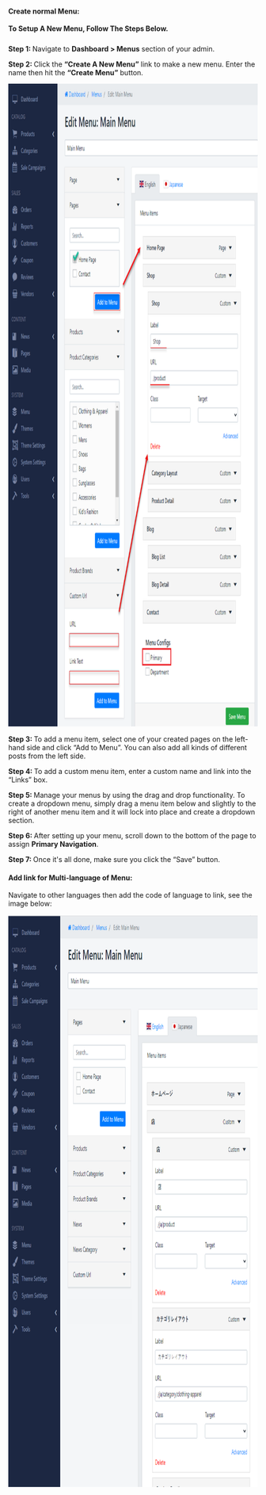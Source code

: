 <h4>Create normal Menu:</h4>
<div class="entry-content">
<p><strong>To Setup A New Menu, Follow The Steps Below.</strong></p>
<p style="padding-top: 10px;"><strong>Step 1: </strong> Navigate to <strong>Dashboard &gt; Menus</strong> section of your admin.</p>
<p><strong>Step 2: </strong>Click the <strong>&ldquo;Create A New Menu&rdquo;</strong> link to make a new menu. Enter the name then hit the <strong>&ldquo;Create Menu&rdquo;</strong> button.</p>
<p><img src="/assets/images/create-a-menu/0844294579ad0f75582bf0bbc8880e92.png" alt="" width="1021" height="1298" /></p>
<p><strong>Step 3: </strong>To add a menu item, select one of your created pages on the left-hand side and click &ldquo;Add to Menu&rdquo;. You can also add all kinds of different posts from the left side.</p>
<p><strong>Step 4: </strong>To add a custom menu item, enter a custom name and link into the &ldquo;Links&rdquo; box.</p>
<p><strong>Step 5: </strong>Manage your menus by using the drag and drop functionality. To create a dropdown menu, simply drag a menu item below and slightly to the right of another menu item and it will lock into place and create a dropdown section.</p>
<p><strong>Step 6: </strong>After setting up your menu, scroll down to the bottom of the page to assign <strong>Primary Navigation</strong>.</p>
<p><strong>Step 7: </strong>Once it's all done, make sure you click the &ldquo;Save&rdquo; button.</p>
<h4>Add link for Multi-language of Menu:</h4>
<p>Navigate to other languages then add the code of language to link, see the image below:</p>
<img src="/assets/images/create-a-menu/a788f37ac14c6d8002a59bee85cffe70.png" alt="" width="970" height="1156" /></div>
